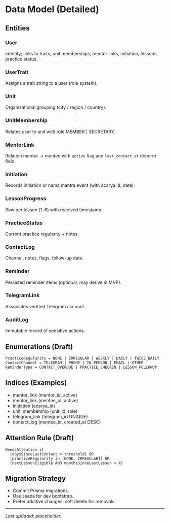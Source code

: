 # Data Model (Detailed)

## Entities
### User
Identity; links to traits, unit memberships, mentor links, initiation, lessons, practice status.

### UserTrait
Assigns a trait string to a user (role system).

### Unit
Organizational grouping (city / region / country).

### UnitMembership
Relates user to unit with role MEMBER | SECRETARY.

### MentorLink
Relation mentor -> mentee with `active` flag and `last_contact_at` denorm field.

### Initiation
Records initiation or nama mantra event (with acarya id, date).

### LessonProgress
Row per lesson (1..6) with received timestamp.

### PracticeStatus
Current practice regularity + notes.

### ContactLog
Channel, notes, flags, follow-up date.

### Reminder
Persisted reminder items (optional; may derive in MVP).

### TelegramLink
Associates verified Telegram account.

### AuditLog
Immutable record of sensitive actions.

## Enumerations (Draft)
```
PracticeRegularity = NONE | IRREGULAR | WEEKLY | DAILY | TWICE_DAILY
ContactChannel = TELEGRAM | PHONE | IN_PERSON | EMAIL | OTHER
ReminderType = CONTACT_OVERDUE | PRACTICE_CHECKIN | LESSON_FOLLOWUP
```

## Indices (Examples)
- mentor_link (mentor_id, active)
- mentor_link (mentee_id, active)
- initiation (acarya_id)
- unit_membership (unit_id, role)
- telegram_link (telegram_id UNIQUE)
- contact_log (mentee_id, created_at DESC)

## Attention Rule (Draft)
```
NeedsAttention if
  (daysSinceLastContact > threshold) OR
  (practiceRegularity in [NONE, IRREGULAR]) OR
  (nextLessonEligible AND monthsSinceLastLesson > X)
```

## Migration Strategy
- Commit Prisma migrations.
- Use seeds for dev bootstrap.
- Prefer additive changes; soft delete for removals.

---
_Last updated: placeholder._
